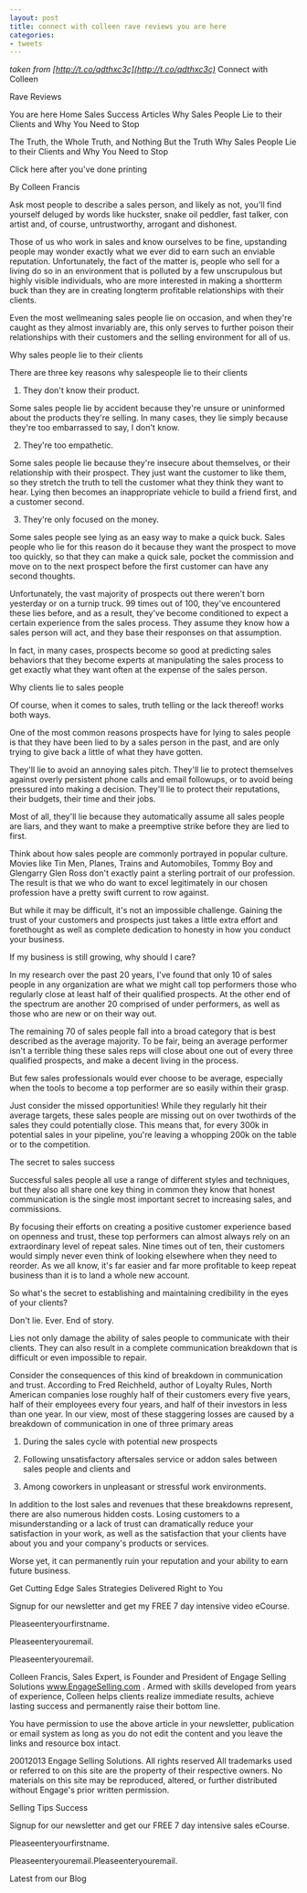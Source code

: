 ```yaml
---
layout: post
title: connect with colleen rave reviews you are here
categories:
- tweets
---
```

*taken from [http://t.co/qdthxc3c](http://t.co/qdthxc3c)*
Connect with Colleen

Rave Reviews

You are here Home  Sales Success Articles  Why Sales People Lie to their Clients  and Why You Need to Stop

The Truth, the Whole Truth, and Nothing But the Truth Why Sales People Lie to their Clients  and Why You Need to Stop

Click here after you've done printing

By Colleen Francis

Ask most people to describe a sales person, and likely as not, you'll  find yourself deluged by words like huckster, snake  oil peddler, fast talker, con artist and, of course, untrustworthy, arrogant and dishonest.

Those of us who work in sales and know ourselves to be fine, upstanding  people may wonder exactly what we ever did to earn such an enviable  reputation. Unfortunately, the fact of the matter is, people who sell  for a living do so in an environment that is polluted by a few unscrupulous   but highly visible  individuals, who are more interested  in making a shortterm buck than they are in creating longterm profitable  relationships with their clients.

Even the most wellmeaning sales people lie on occasion, and when  they're caught as they almost invariably are, this only serves to  further poison their relationships with their customers  and  the selling environment for all of us.

Why sales people lie to their clients

There are three key reasons why salespeople lie to their clients

1. They don't know their product.

Some sales people lie by accident because they're unsure or uninformed  about the products they're selling. In many cases, they lie simply  because they're too embarrassed to say, I don't know.

2. They're too empathetic.

Some sales people lie because they're insecure about themselves,  or their relationship with their prospect. They just want the customer  to like them, so they stretch the truth to tell the customer what  they think they want to hear. Lying then becomes an inappropriate  vehicle to build a friend first, and a customer second.

3. They're only focused on the money.

Some sales people see lying as an easy way to make a quick buck.  Sales people who lie for this reason do it because they want the  prospect to move too quickly, so that they can make a quick sale,  pocket the commission  and move on to the next prospect before  the first customer can have any second thoughts.

Unfortunately, the vast majority of prospects out there weren't  born yesterday or on a turnip truck. 99 times out of 100, they've  encountered these lies before, and as a result, they've become conditioned  to expect a certain experience from the sales process. They assume  they know how a sales person will act, and they base their responses  on that assumption.

In fact, in many cases, prospects become so good at predicting  sales behaviors that they become experts at manipulating the sales  process to get exactly what they want  often at the expense  of the sales person.

Why clients lie to sales people

Of course, when it comes to sales, truth telling or the lack thereof!  works both ways.

One of the most common reasons prospects have for lying to sales  people is that they have been lied to by a sales person in the past,  and are only trying to give back a little of what they  have gotten.

They'll lie to avoid an annoying sales pitch. They'll lie  to protect themselves against overly persistent phone calls and email  followups, or to avoid being pressured into making a decision. They'll  lie to protect their reputations, their budgets, their time and their  jobs.

Most of all, they'll lie because they automatically assume all  sales people are liars, and they want to make a preemptive strike  before they are lied to first.

Think about how sales people are commonly portrayed in popular culture.  Movies like Tin Men, Planes, Trains and Automobiles, Tommy Boy  and Glengarry Glen Ross don't exactly paint a sterling portrait  of our profession. The result is that we who do want to excel legitimately  in our chosen profession have a pretty swift current to row against.

But while it may be difficult, it's not an impossible challenge.  Gaining the trust of your customers and prospects just takes a little  extra effort and forethought  as well as complete dedication  to honesty in how you conduct your business.

If my business is still growing, why should I care?

In my research over the past 20 years, I've found that only  10 of sales people in any organization are what we might call top  performers  those who regularly close at least half of  their qualified prospects. At the other end of the spectrum are another  20 comprised of under performers, as well as those who are new or  on their way out.

The remaining 70 of sales people fall into a broad category that  is best described as the average majority. To be fair,  being an average performer isn't a terrible thing  these  sales reps will close about one out of every three qualified prospects,  and make a decent living in the process.

But few sales professionals would ever choose to be average,  especially when the tools to become a top performer are so easily  within their grasp.

Just consider the missed opportunities! While they regularly hit  their average targets, these sales people are missing out on over  twothirds of the sales they could potentially close. This means that,  for every 300k in potential sales in your pipeline, you're leaving  a whopping 200k on the table  or to the competition.

The secret to sales success

Successful sales people all use a range of different styles and techniques,  but they also all share one key thing in common they know that honest  communication is the single most important secret to increasing sales,  and commissions.

By focusing their efforts on creating a positive customer experience  based on openness and trust, these top performers can almost always  rely on an extraordinary level of repeat sales. Nine times out of  ten, their customers would simply never even think of looking elsewhere  when they need to reorder. As we all know, it's far easier   and far more profitable  to keep repeat business than it is  to land a whole new account.

So what's the secret to establishing and maintaining  credibility in the eyes of your clients?

Don't lie. Ever. End of story.

Lies not only damage the ability of sales people to communicate with  their clients. They can also result in a complete communication breakdown  that is difficult  or even impossible  to repair.

Consider the consequences of this kind of breakdown in communication  and trust. According to Fred Reichheld, author of Loyalty  Rules, North American companies lose roughly half of their customers  every five years, half of their employees every four years, and half  of their investors in less than one year. In our view, most of these  staggering losses are caused by a breakdown of communication in one  of three primary areas

1. During the sales cycle with potential new prospects

2. Following unsatisfactory aftersales service or addon sales  between sales people and clients and

3. Among coworkers in unpleasant or stressful work environments.

In addition to the lost sales and revenues that these breakdowns  represent, there are also numerous hidden costs. Losing customers  to a misunderstanding or a lack of trust can dramatically reduce your  satisfaction in your work, as well as the satisfaction that your clients  have about you and your company's products or services.

Worse yet, it can permanently ruin your reputation  and your  ability to earn future business.

Get Cutting Edge Sales Strategies Delivered Right to You

Signup for our newsletter and get my FREE 7 day intensive video eCourse.

Pleaseenteryourfirstname.

Pleaseenteryouremail.

Pleaseenteryouremail.

Colleen Francis, Sales Expert, is Founder and President of Engage Selling Solutions   www.EngageSelling.com . Armed with  skills developed from years of experience, Colleen helps clients realize immediate  results, achieve lasting success and permanently raise their bottom line.

You have permission to use the above article in your newsletter, publication or  email system as long as you do not edit the content and you leave the links and  resource box intact.

20012013 Engage Selling Solutions. All rights reserved All trademarks used  or referred to on this site are the property of their respective owners. No materials  on this site may be reproduced, altered, or further distributed without Engage's  prior written permission.

Selling Tips  Success

Signup for our newsletter and get our FREE 7 day intensive sales eCourse.

Pleaseenteryourfirstname.

Pleaseenteryouremail.Pleaseenteryouremail.

Latest from our Blog

